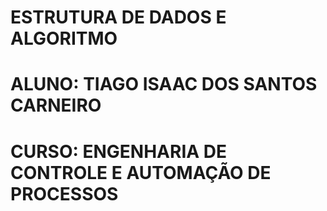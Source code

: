 # ESTRUTURA DE DADOS E ALGORITMO 

# ALUNO: TIAGO ISAAC DOS SANTOS CARNEIRO
# CURSO: ENGENHARIA DE CONTROLE E AUTOMAÇÃO DE PROCESSOS
